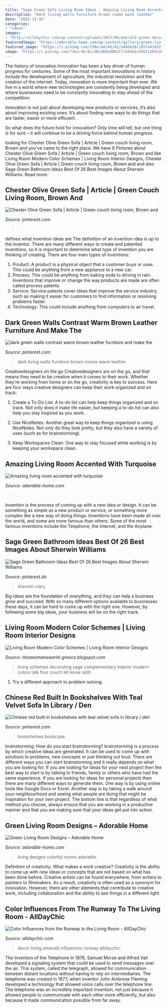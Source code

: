 ```yaml
---
title: "Sage Green Sofa Living Room Ideas : Amazing Living Room Accented With Turquoise"
description: "Dark living walls furniture brown rooms warm leather"
date: "2022-11-16"
categories:
- "ideas"
images:
- "http://alldaychic.com/wp-content/uploads/2013/06/emerald-green-decor.jpg"
featuredImage: "https://adorable-home.com/wp-content/gallery/green-living-room-designs/green-living-room-designs-12.jpg"
featured_image: "https://i.pinimg.com/736x/a8/4d/42/a84d420c185fe43d32f9f72f3b518669.jpg"
image: "https://i.pinimg.com/736x/4b/61/d0/4b61d062f17a50e6c45bf1105cde43ae.jpg"
---
```



The history of innovation
Innovation has been a key driver of human progress for centuries. Some of the most important innovations in history include the development of agriculture, the industrial revolution and the creation of the internet.
Today, innovation is more important than ever. We live in a world where new technologies are constantly being developed and where businesses need to be constantly innovating to stay ahead of the competition.

Innovation is not just about developing new products or services, it’s also about improving existing ones. It’s about finding new ways to do things that are faster, easier or more efficient.

So what does the future hold for innovation? Only time will tell, but one thing is for sure – it will continue to be a driving force behind human progress.

	

		
looking for Chester Olive Green Sofa | Article | Green couch living room, Brown and you've came to the right place. We have 8 Pictures about Chester Olive Green Sofa | Article | Green couch living room, Brown and like Living Room Modern Color Schemes | Living Room Interior Designs, Chester Olive Green Sofa | Article | Green couch living room, Brown and and also Sage Green Bathroom Ideas Best Of 26 Best Images About Sherwin Williams. Read more:
		
    
## Chester Olive Green Sofa | Article | Green Couch Living Room, Brown And

<img loading=lazy src="https://i.pinimg.com/736x/a8/4d/42/a84d420c185fe43d32f9f72f3b518669.jpg" onerror="this.onerror=null;this.src='https://tse3.mm.bing.net/th?id=OIP.FonVpVH-EeQduXU7QlWhUgHaJQ&amp;pid=15.1';" alt="Chester Olive Green Sofa | Article | Green couch living room, Brown and">

_Source: pinterest.com_

>. 

	

defines what invention ideas are
The definition of an invention idea is up to the inventor. 
There are many different ways to create and patented inventions, so it is important to determine what type of invention you are thinking of creating. There are four main types of inventions: 
1) Product: A product is a physical object that a customer buys or uses. This could be anything from a new appliance to a new car. 
2) Process: This could be anything from baking soda to driving in rain. Inventions that improve or change the way products are made are often called process patents. 
3) Service: Service patents cover ideas that improve the service industry, such as making it easier for customers to find information or resolving problems faster. 
4) Technology: This could include anything from computers to air travel.

    
## Dark Green Walls Contrast Warm Brown Leather Furniture And Make The

<img loading=lazy src="https://i.pinimg.com/736x/4b/61/d0/4b61d062f17a50e6c45bf1105cde43ae.jpg" onerror="this.onerror=null;this.src='https://tse2.mm.bing.net/th?id=OIP.XUrRWYWuwdPzwwk04G5OagHaNp&amp;pid=15.1';" alt="dark green walls contrast warm brown leather furniture and make the">

_Source: pinterest.com_

>dark living walls furniture brown rooms warm leather. 

	

Creativedesigners on the go
Creativedesigners are on the go, and that means they need to be creative when it comes to their work. Whether they're working from home or on the go, creativity is key to success. Here are four ways creative designers can keep their work organized and on track:
1. Create a To-Do List: A to-do list can help keep things organized and on track. Not only does it make life easier, but keeping a to-do list can also help you stay inspired as you work.

2. Use NiceNotes: Another great way to keep things organized is using NiceNotes. Not only do they look pretty, but they also have a variety of uses (such as for brainstorming).

3. Keep Workspaces Clean: One way to stay focused while working is by keeping your workspace clean.

    
## Amazing Living Room Accented With Turquoise

<img loading=lazy src="https://adorable-home.com/wp-content/gallery/amazing-living-room-accented-with-turquoise/amazing-living-room-accented-with-turquoise-7.jpg" onerror="this.onerror=null;this.src='https://tse3.mm.bing.net/th?id=OIP.8Gwou8RS7IQT26pJNRpofAHaLH&amp;pid=15.1';" alt="Amazing living room accented with turquoise">

_Source: adorable-home.com_

>. 

	

Invention is the process of coming up with a new idea or design. It can be something as simple as a new product or service, or something more complex like a new way of doing things. Inventions have been made all over the world, and some are more famous than others. Some of the most famous inventions include the Telephone, the Internet, and the Airplane.

    
## Sage Green Bathroom Ideas Best Of 26 Best Images About Sherwin Williams

<img loading=lazy src="https://i.pinimg.com/736x/b6/fb/ea/b6fbeaf55edafc822c5668d17ae3d693.jpg" onerror="this.onerror=null;this.src='https://tse2.mm.bing.net/th?id=OIP.2QG9FSqhmE3rI5VM_ZSF8QHaJ3&amp;pid=15.1';" alt="Sage Green Bathroom Ideas Best Of 26 Best Images About Sherwin Williams">

_Source: pinterest.de_

>sherwin clary. 

	

Big ideas are the foundation of everything, and they can help a business grow and succeed. With so many different options available to businesses these days, it can be hard to come up with the right one. However, by following some big ideas, your business will be on the right track.

    
## Living Room Modern Color Schemes | Living Room Interior Designs

<img loading=lazy src="http://4.bp.blogspot.com/-WGSjJ_GuK2o/UgRmT80xhpI/AAAAAAAAAOU/nx791VcatlA/s1600/complementary+red+and+green+living+room.jpg" onerror="this.onerror=null;this.src='https://tse4.mm.bing.net/th?id=OIP.fkMPXW2akZ1e8D3cG09_nwHaKi&amp;pid=15.1';" alt="Living Room Modern Color Schemes | Living Room Interior Designs">

_Source: itisawomansworld-greece.blogspot.com_

>living schemes decorating sage complementary interior modern colors talk four couch let know split. 

	

1. Try a different approach to problem solving.

    
## Chinese Red Built In Bookshelves With Teal Velvet Sofa In Library / Den

<img loading=lazy src="https://i.pinimg.com/736x/4a/6e/9d/4a6e9ddf285c7618ac08e5f5236c3879--red-bookcase-library-bookshelves.jpg" onerror="this.onerror=null;this.src='https://tse3.mm.bing.net/th?id=OIP.X6ed4LsWLd1CUqG1OdyjzAHaKL&amp;pid=15.1';" alt="Chinese red built in bookshelves with teal velvet sofa in library / den">

_Source: pinterest.com_

>bookshelves bookcase. 

	

brainstorming: How do you start brainstorming?
brainstorming is a process by which creative ideas are generated. It can be used to come up with solutions to problems, new concepts or just thinking out loud. There are different ways you can start brainstorming and it really depends on what you are looking for. If you are looking for ideas for your next project then the best way to start is by talking to friends, family or others who have had the same experience. If you are looking for ideas for personal projects then there are many different ways to generate them. One way is by using online tools like Google Docs or Excel. Another way is by taking a walk around your neighbourhood and seeing what people are doing that might be inspiration for your own project. The bottom line is that regardless of what method you choose, always ensure that you are working in a productive manner and that you are making sure that your ideas get put into action.

    
## Green Living Room Designs – Adorable Home

<img loading=lazy src="https://adorable-home.com/wp-content/gallery/green-living-room-designs/green-living-room-designs-12.jpg" onerror="this.onerror=null;this.src='https://tse3.mm.bing.net/th?id=OIP.CV4Zmb184AaU4BKzGeZ0vgHaJ3&amp;pid=15.1';" alt="Green Living Room Designs – Adorable Home">

_Source: adorable-home.com_

>living designs colorful rooms adorable. 

	

Definition of creativity: What makes a work creative?
Creativity is the ability to come up with new ideas or concepts that are not based on what has been done before. Creative artists can be found everywhere, from writers to painters to filmmakers. As a result, creativity is often used as a synonym for innovation. However, there are other elements that contribute to creative work, including collaboration and the ability to see things in a different light.

    
## Color Influences From The Runway To The Living Room - AllDayChic

<img loading=lazy src="http://alldaychic.com/wp-content/uploads/2013/06/emerald-green-decor.jpg" onerror="this.onerror=null;this.src='https://tse3.mm.bing.net/th?id=OIP.oNkWAcJMAowNYsILr8NbTQHaJQ&amp;pid=15.1';" alt="Color Influences from the Runway to the Living Room - AllDayChic">

_Source: alldaychic.com_

>decor living emerald influences runway alldaychic. 

	

The Invention of the Telephone
In 1876, Samuel Morse and Alfred Vail developed a signaling system that could be used to send messages over the air. This system, called the telegraph, allowed for communication between distant locations without having to rely on intermediaries. The telephone was created in 1877, when inventor John Ambrose Fleming developed a technology that allowed voice calls over the telephone line. The telephone was an incredibly important invention, not just because it allowed people to communicate with each other more efficiently, but also because it made communication possible from far away.

